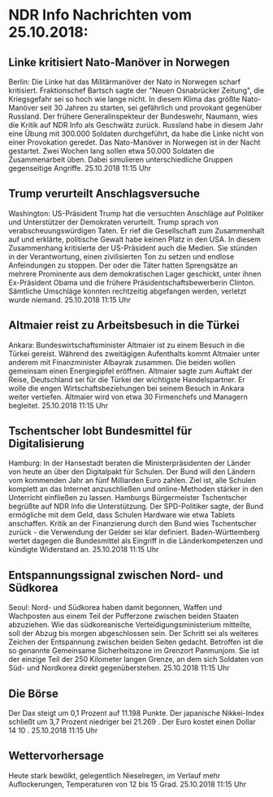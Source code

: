 # NDR Info Nachrichten vom 25.10.2018:


## Linke kritisiert Nato-Manöver in Norwegen
Berlin:	Die Linke hat das Militärmanöver der Nato in Norwegen scharf kritisiert. Fraktionschef Bartsch sagte der "Neuen Osnabrücker Zeitung", die Kriegsgefahr sei so hoch wie lange nicht. In diesem Klima das größte Nato-Manöver seit 30 Jahren zu starten, sei gefährlich und provokant gegenüber Russland. Der frühere Generalinspekteur der Bundeswehr, Naumann, wies die Kritik auf NDR Info als Geschwätz zurück. Russland habe in diesem Jahr eine Übung mit 300.000 Soldaten durchgeführt, da habe die Linke nicht von einer Provokation geredet. Das Nato-Manöver in Norwegen ist in der Nacht gestartet. Zwei Wochen lang sollen etwa 50.000 Soldaten die Zusammenarbeit üben. Dabei simulieren unterschiedliche Gruppen gegenseitige Angriffe. 25.10.2018 11:15 Uhr 

## Trump verurteilt Anschlagsversuche
Washington:	US-Präsident Trump hat die versuchten Anschläge auf Politiker und Unterstützer der Demokraten verurteilt. Trump sprach von verabscheuungswürdigen Taten. Er rief die Gesellschaft zum Zusammenhalt auf und erklärte, politische Gewalt habe keinen Platz in den USA. In diesem Zusammenhang kritisierte der US-Präsident auch die Medien. Sie stünden in der Verantwortung, einen zivilisierten Ton zu setzen und endlose Anfeindungen zu stoppen. Der oder die Täter hatten Sprengsätze an mehrere Prominente aus dem demokratischen Lager geschickt, unter ihnen Ex-Präsident Obama und die frühere Präsidentschaftsbewerberin Clinton. Sämtliche Umschläge konnten rechtzeitig abgefangen werden, verletzt wurde niemand. 25.10.2018 11:15 Uhr 

## Altmaier reist zu Arbeitsbesuch in die Türkei
Ankara: Bundeswirtschaftsminister Altmaier ist zu einem Besuch in die Türkei gereist. Während des zweitägigen Aufenthalts kommt Altmaier unter anderem mit Finanzminister Albayrak zusammen. Die beiden wollen gemeinsam einen Energiegipfel eröffnen. Altmaier sagte zum Auftakt der Reise, Deutschland sei für die Türkei der wichtigste Handelspartner. Er wolle die engen Wirtschaftsbeziehungen bei seinem Besuch in Ankara weiter vertiefen. Altmaier wird von etwa 30 Firmenchefs und Managern begleitet. 25.10.2018 11:15 Uhr 

## Tschentscher lobt Bundesmittel für Digitalisierung
Hamburg: In der Hansestadt beraten die Ministerpräsidenten der Länder von heute an über den Digitalpakt für Schulen. Der Bund will den Ländern vom kommenden Jahr an fünf Milliarden Euro zahlen. Ziel ist, alle Schulen komplett an das Internet anzuschließen und online-Methoden stärker in den Unterricht einfließen zu lassen. Hamburgs Bürgermeister Tschentscher begrüßte auf NDR Info die Unterstützung. Der SPD-Politiker sagte, der Bund ermögliche mit dem Geld, dass Schulen Hardware wie etwa Tablets anschaffen. Kritik an der Finanzierung durch den Bund wies Tschentscher zurück - die Verwendung der Gelder sei klar definiert. Baden-Württemberg wertet dagegen die Bundesmittel als Eingriff in die Länderkompetenzen und kündigte Widerstand an. 25.10.2018 11:15 Uhr 

## Entspannungssignal zwischen Nord- und Südkorea
Seoul:	Nord- und Südkorea haben damit begonnen, Waffen und Wachposten aus einem Teil der Pufferzone zwischen beiden Staaten abzuziehen. Wie das südkoreanische Verteidigungsministerium mitteilte, soll der Abzug bis morgen abgeschlossen sein. Der Schritt sei als weiteres Zeichen der Entspannung zwischen beiden Seiten gedacht. Betroffen ist die so genannte Gemeinsame Sicherheitszone im Grenzort Panmunjom. Sie ist der einzige Teil der 250 Kilometer langen Grenze, an dem sich Soldaten von Süd- und Nordkorea direkt gegenüberstehen. 25.10.2018 11:15 Uhr 

## Die Börse
Der Dax steigt um  0,1  Prozent auf  11.198    Punkte. Der japanische Nikkei-Index schließt um  3,7  Prozent niedriger bei  21.269 . Der Euro kostet einen Dollar  14 10 . 25.10.2018 11:15 Uhr 

## Wettervorhersage
Heute stark bewölkt, gelegentlich Nieselregen, im Verlauf mehr Auflockerungen, Temperaturen von 12 bis 15 Grad. 25.10.2018 11:15 Uhr 
